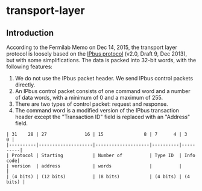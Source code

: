 # transport-layer

## Introduction

According to the Fermilab Memo on Dec 14, 2015, the transport layer protocol is loosely based on the [IPbus protocol](ipbus_protocol_v2_0.pdf) (v2.0, Draft 9, Dec 2013), but with some simplifications. The data is packed into 32-bit words, with the following features:

1. We do not use the IPbus packet header. We send IPbus control packets directly.
1. An IPbus control packet consists of one command word and a number of data words, with a minimum of 0 and a maximum of 255.
1. There are two types of control packet: request and response.
1. The command word is a modified version of the IPbus transaction header except the "Transaction ID" field is replaced with an "Address" field.

  ```
  | 31    28 | 27              16 | 15               8 | 7      4 | 3      0 |
  |----------|--------------------|--------------------|----------|----------|
  | Protocol | Starting           | Number of          | Type ID  | Info code|
  | version  | address            | words              |          |          |
  | (4 bits) | (12 bits)          | (8 bits)           | (4 bits) | (4 bits) |
  ```


